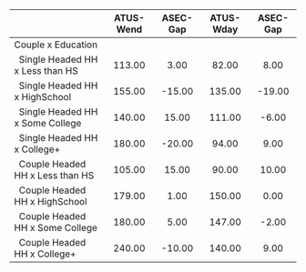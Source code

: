 
|                      |    ATUS-Wend |     ASEC-Gap |    ATUS-Wday |     ASEC-Gap |
| -------------------- | :----------: | :----------: | :----------: | :----------: |
| Couple x Education   |              |              |              |              |
| &nbsp;&nbsp;Single Headed HH x Less than HS |       113.00 |         3.00 |        82.00 |         8.00 |
| &nbsp;&nbsp;Single Headed HH x HighSchool |       155.00 |       -15.00 |       135.00 |       -19.00 |
| &nbsp;&nbsp;Single Headed HH x Some College |       140.00 |        15.00 |       111.00 |        -6.00 |
| &nbsp;&nbsp;Single Headed HH x College+ |       180.00 |       -20.00 |        94.00 |         9.00 |
| &nbsp;&nbsp;Couple Headed HH x Less than HS |       105.00 |        15.00 |        90.00 |        10.00 |
| &nbsp;&nbsp;Couple Headed HH x HighSchool |       179.00 |         1.00 |       150.00 |         0.00 |
| &nbsp;&nbsp;Couple Headed HH x Some College |       180.00 |         5.00 |       147.00 |        -2.00 |
| &nbsp;&nbsp;Couple Headed HH x College+ |       240.00 |       -10.00 |       140.00 |         9.00 |

